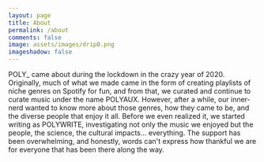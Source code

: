 ```yaml
---
layout: page
title: About
permalink: /about
comments: false
image: assets/images/drip0.png
imageshadow: false
---
```


POLY_ came about during the lockdown in the crazy year of 2020. Originally, much of what we made came in the form of creating playlists of niche genres on Spotify for fun, and from that, we curated and continue to curate music under the name POLYAUX. However, after a while, our inner-nerd wanted to know more about those genres, how they came to be, and the diverse people that enjoy it all. Before we even realized it, we started writing as POLYWRITE, investigating not only the music we enjoyed but the people, the science, the cultural impacts... everything. The support has been overwhelming, and honestly, words can't express how thankful we are for everyone that has been there along the way.

<!---->
<!-- 
If you enjoy what we do, please support us by contributing to our Patreon and/or checking us out on Youtube!

<a target="_blank" href="" class="btn btn-dark"> Patreon &rarr;</a>

<a target="_blank" href="" class="btn btn-dark"> POLYWRITE &rarr;</a>

<a target="_blank" href="" class="btn btn-dark"> POLYAUX &rarr;</a> -->
